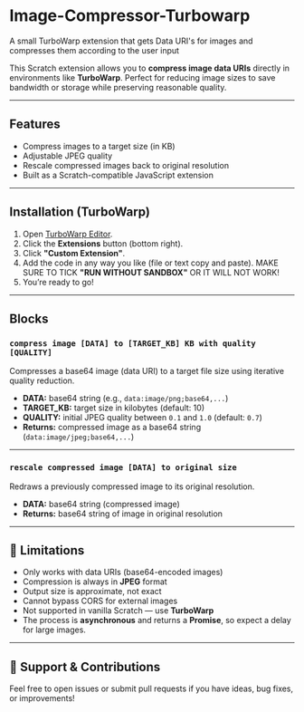 # Image-Compressor-Turbowarp
A small TurboWarp extension that gets Data URI's for images and compresses them according to the user input

This Scratch extension allows you to **compress image data URIs** directly in environments like **TurboWarp**. Perfect for reducing image sizes to save bandwidth or storage while preserving reasonable quality.

---

## Features

- Compress images to a target size (in KB)
- Adjustable JPEG quality
- Rescale compressed images back to original resolution
- Built as a Scratch-compatible JavaScript extension

---

## Installation (TurboWarp)

1. Open [TurboWarp Editor](https://turbowarp.org).
2. Click the **Extensions** button (bottom right).
3. Click **"Custom Extension"**.
4. Add the code in any way you like (file or text copy and paste). MAKE SURE TO TICK **"RUN WITHOUT SANDBOX"** OR IT WILL NOT WORK!
5. You’re ready to go!

---

## Blocks

### `compress image [DATA] to [TARGET_KB] KB with quality [QUALITY]`

Compresses a base64 image (data URI) to a target file size using iterative quality reduction.

- **DATA:** base64 string (e.g., `data:image/png;base64,...`)
- **TARGET_KB:** target size in kilobytes (default: 10)
- **QUALITY:** initial JPEG quality between `0.1` and `1.0` (default: `0.7`)
- **Returns:** compressed image as a base64 string (`data:image/jpeg;base64,...`)

---

### `rescale compressed image [DATA] to original size`

Redraws a previously compressed image to its original resolution.

- **DATA:** base64 string (compressed image)
- **Returns:** base64 string of image in original resolution

---

## 🛑 Limitations

- Only works with data URIs (base64-encoded images)
- Compression is always in **JPEG** format
- Output size is approximate, not exact
- Cannot bypass CORS for external images
- Not supported in vanilla Scratch — use **TurboWarp**
- The process is **asynchronous** and returns a **Promise**, so expect a delay for large images.

---

## 🙋 Support & Contributions

Feel free to open issues or submit pull requests if you have ideas, bug fixes, or improvements!
